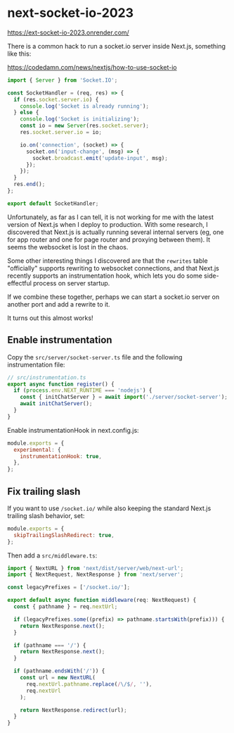 # next-socket-io-2023

https://ext-socket-io-2023.onrender.com/

There is a common hack to run a socket.io server inside Next.js, something like this:

https://codedamn.com/news/nextjs/how-to-use-socket-io

```ts
import { Server } from 'Socket.IO';

const SocketHandler = (req, res) => {
  if (res.socket.server.io) {
    console.log('Socket is already running');
  } else {
    console.log('Socket is initializing');
    const io = new Server(res.socket.server);
    res.socket.server.io = io;

    io.on('connection', (socket) => {
      socket.on('input-change', (msg) => {
        socket.broadcast.emit('update-input', msg);
      });
    });
  }
  res.end();
};

export default SocketHandler;
```

Unfortunately, as far as I can tell, it is not working for me with the latest version of Next.js when I deploy to production. With some research, I discovered that Next.js is actually running several internal servers (eg, one for app router and one for page router and proxying between them). It seems the websocket is lost in the chaos.

Some other interesting things I discovered are that the `rewrites` table "officially" supports rewriting to websocket connections, and that Next.js recently supports an instrumentation hook, which lets you do some side-effectful process on server startup.

If we combine these together, perhaps we can start a socket.io server on another port and add a rewrite to it.

It turns out this almost works!

## Enable instrumentation

Copy the `src/server/socket-server.ts` file and the following instrumentation file:

```ts
// src/instrumentation.ts
export async function register() {
  if (process.env.NEXT_RUNTIME === 'nodejs') {
    const { initChatServer } = await import('./server/socket-server');
    await initChatServer();
  }
}
```

Enable instrumentationHook in next.config.js:

```js
module.exports = {
  experimental: {
    instrumentationHook: true,
  },
};
```

## Fix trailing slash

If you want to use `/socket.io/` while also keeping the standard Next.js trailing slash behavior, set:

```js
module.exports = {
  skipTrailingSlashRedirect: true,
};
```

Then add a `src/middleware.ts`:

```ts
import { NextURL } from 'next/dist/server/web/next-url';
import { NextRequest, NextResponse } from 'next/server';

const legacyPrefixes = ['/socket.io/'];

export default async function middleware(req: NextRequest) {
  const { pathname } = req.nextUrl;

  if (legacyPrefixes.some((prefix) => pathname.startsWith(prefix))) {
    return NextResponse.next();
  }

  if (pathname === '/') {
    return NextResponse.next();
  }

  if (pathname.endsWith('/')) {
    const url = new NextURL(
      req.nextUrl.pathname.replace(/\/$/, ''),
      req.nextUrl
    );

    return NextResponse.redirect(url);
  }
}
```
